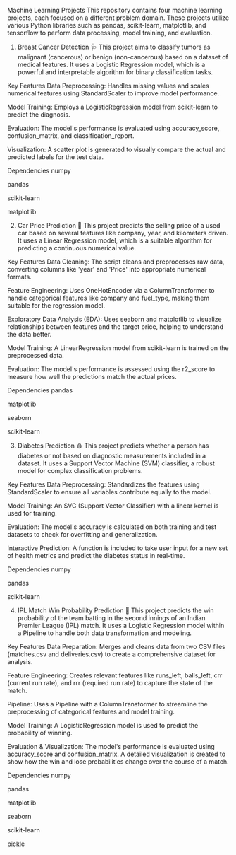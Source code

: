 Machine Learning Projects
This repository contains four machine learning projects, each focused on a different problem domain. These projects utilize various Python libraries such as pandas, scikit-learn, matplotlib, and tensorflow to perform data processing, model training, and evaluation.

1. Breast Cancer Detection 🩺
This project aims to classify tumors as malignant (cancerous) or benign (non-cancerous) based on a dataset of medical features. It uses a Logistic Regression model, which is a powerful and interpretable algorithm for binary classification tasks.

Key Features
Data Preprocessing: Handles missing values and scales numerical features using StandardScaler to improve model performance.

Model Training: Employs a LogisticRegression model from scikit-learn to predict the diagnosis.

Evaluation: The model's performance is evaluated using accuracy_score, confusion_matrix, and classification_report.

Visualization: A scatter plot is generated to visually compare the actual and predicted labels for the test data.

Dependencies
numpy

pandas

scikit-learn

matplotlib

2. Car Price Prediction 🚗
This project predicts the selling price of a used car based on several features like company, year, and kilometers driven. It uses a Linear Regression model, which is a suitable algorithm for predicting a continuous numerical value.

Key Features
Data Cleaning: The script cleans and preprocesses raw data, converting columns like 'year' and 'Price' into appropriate numerical formats.

Feature Engineering: Uses OneHotEncoder via a ColumnTransformer to handle categorical features like company and fuel_type, making them suitable for the regression model.

Exploratory Data Analysis (EDA): Uses seaborn and matplotlib to visualize relationships between features and the target price, helping to understand the data better.

Model Training: A LinearRegression model from scikit-learn is trained on the preprocessed data.

Evaluation: The model's performance is assessed using the r2_score to measure how well the predictions match the actual prices.

Dependencies
pandas

matplotlib

seaborn

scikit-learn

3. Diabetes Prediction 🩸
This project predicts whether a person has diabetes or not based on diagnostic measurements included in a dataset. It uses a Support Vector Machine (SVM) classifier, a robust model for complex classification problems.

Key Features
Data Preprocessing: Standardizes the features using StandardScaler to ensure all variables contribute equally to the model.

Model Training: An SVC (Support Vector Classifier) with a linear kernel is used for training.

Evaluation: The model's accuracy is calculated on both training and test datasets to check for overfitting and generalization.

Interactive Prediction: A function is included to take user input for a new set of health metrics and predict the diabetes status in real-time.

Dependencies
numpy

pandas

scikit-learn

4. IPL Match Win Probability Prediction 🏏
This project predicts the win probability of the team batting in the second innings of an Indian Premier League (IPL) match. It uses a Logistic Regression model within a Pipeline to handle both data transformation and modeling.

Key Features
Data Preparation: Merges and cleans data from two CSV files (matches.csv and deliveries.csv) to create a comprehensive dataset for analysis.

Feature Engineering: Creates relevant features like runs_left, balls_left, crr (current run rate), and rrr (required run rate) to capture the state of the match.

Pipeline: Uses a Pipeline with a ColumnTransformer to streamline the preprocessing of categorical features and model training.

Model Training: A LogisticRegression model is used to predict the probability of winning.

Evaluation & Visualization: The model's performance is evaluated using accuracy_score and confusion_matrix. A detailed visualization is created to show how the win and lose probabilities change over the course of a match.

Dependencies
numpy

pandas

matplotlib

seaborn

scikit-learn

pickle
